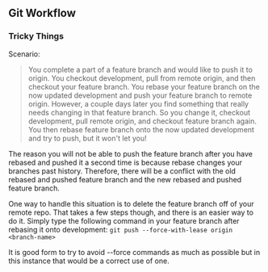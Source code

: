 ## Git Workflow

### Tricky Things
Scenario:
>You complete a part of a feature branch and would like to push it to origin.
>You checkout development, pull from remote origin, and then checkout your
>feature branch. You rebase your feature branch on the now updated development
>and push your feature branch to remote origin.
>However, a couple days later you find something that really needs changing in
>that feature branch. So you change it, checkout development, pull remote origin,
>and checkout feature branch again. You then rebase feature branch onto the now
>updated development and try to push, but it won't let you!

The reason you will not be able to push the feature branch after you have rebased
and pushed it a second time is because rebase changes your branches past history.
Therefore, there will be a conflict with the old rebased and pushed feature branch
and the new rebased and pushed feature branch.

One way to handle this situation is to delete the feature branch off of your
remote repo. That takes a few steps though, and there is an easier way to do it.
Simply type the following command in your feature branch after rebasing it onto
development:
`git push --force-with-lease origin <branch-name>`

It is good form to try to avoid --force commands as much as possible but in this
instance that would be a correct use of one.
